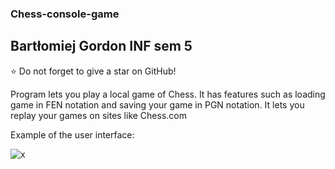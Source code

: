 ### Chess-console-game
## Bartłomiej Gordon INF sem 5
⭐ Do not forget to give a star on GitHub!

Program lets you play a local game of Chess. It has features such as loading game in FEN notation and saving your game in PGN notation. It lets you replay your games on sites like Chess.com

Example of the user interface:

![x](https://user-images.githubusercontent.com/69083596/218280705-6060cfc2-75c2-4fdc-b99a-7ae9e5914ba3.png)

